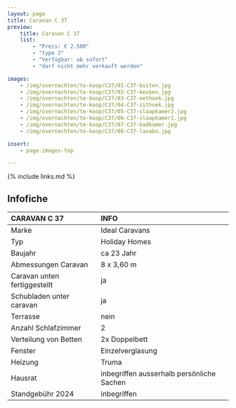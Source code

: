 ```yaml
---
layout: page
title: Caravan C 37
preview:
    title: Caravan C 37
    list:
        - "Preis: € 2.500"
        - "type 2"
        - "Verfügbar: ab sofort"
        - "darf nicht mehr verkauft werden"

images:
    - /img/overnachten/te-koop/C37/01-C37-buiten.jpg
    - /img/overnachten/te-koop/C37/02-C37-keuken.jpg
    - /img/overnachten/te-koop/C37/03-C37-eethoek.jpg
    - /img/overnachten/te-koop/C37/04-C37-zithoek.jpg
    - /img/overnachten/te-koop/C37/05-C37-slaapkamer2.jpg
    - /img/overnachten/te-koop/C37/06-C37-slaapkamer1.jpg
    - /img/overnachten/te-koop/C37/07-C37-badkamer.jpg
    - /img/overnachten/te-koop/C37/08-C37-lavabo.jpg

insert:
    - page-images-top

---
```


{% include links.md %}

## Infofiche

CARAVAN C 37                | INFO        |
:---------------------------|:------------|
Marke                       |Ideal Caravans
Typ                         |Holiday Homes
Baujahr                     |ca 23 Jahr
Abmessungen Caravan         |8 x 3,60 m
Caravan unten fertiggestellt|ja
Schubladen unter caravan    |ja
Terrasse                    |nein
Anzahl Schlafzimmer         |2
Verteilung von Betten       |2x Doppelbett
Fenster                     |Einzelverglasung
Heizung                     |Truma
Hausrat                     |inbegriffen ausserhalb persönliche Sachen
Standgebühr 2024            |inbegriffen
